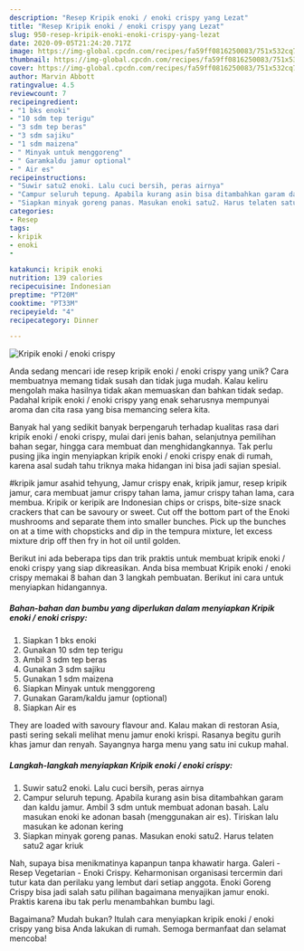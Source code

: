 ```yaml
---
description: "Resep Kripik enoki / enoki crispy yang Lezat"
title: "Resep Kripik enoki / enoki crispy yang Lezat"
slug: 950-resep-kripik-enoki-enoki-crispy-yang-lezat
date: 2020-09-05T21:24:20.717Z
image: https://img-global.cpcdn.com/recipes/fa59ff0816250083/751x532cq70/kripik-enoki-enoki-crispy-foto-resep-utama.jpg
thumbnail: https://img-global.cpcdn.com/recipes/fa59ff0816250083/751x532cq70/kripik-enoki-enoki-crispy-foto-resep-utama.jpg
cover: https://img-global.cpcdn.com/recipes/fa59ff0816250083/751x532cq70/kripik-enoki-enoki-crispy-foto-resep-utama.jpg
author: Marvin Abbott
ratingvalue: 4.5
reviewcount: 7
recipeingredient:
- "1 bks enoki"
- "10 sdm tep terigu"
- "3 sdm tep beras"
- "3 sdm sajiku"
- "1 sdm maizena"
- " Minyak untuk menggoreng"
- " Garamkaldu jamur optional"
- " Air es"
recipeinstructions:
- "Suwir satu2 enoki. Lalu cuci bersih, peras airnya"
- "Campur seluruh tepung. Apabila kurang asin bisa ditambahkan garam dan kaldu jamur. Ambil 3 sdm untuk membuat adonan basah. Lalu masukan enoki ke adonan basah (menggunakan air es). Tiriskan lalu masukan ke adonan kering"
- "Siapkan minyak goreng panas. Masukan enoki satu2. Harus telaten satu2 agar kriuk"
categories:
- Resep
tags:
- kripik
- enoki
- 

katakunci: kripik enoki  
nutrition: 139 calories
recipecuisine: Indonesian
preptime: "PT20M"
cooktime: "PT33M"
recipeyield: "4"
recipecategory: Dinner

---
```



![Kripik enoki / enoki crispy](https://img-global.cpcdn.com/recipes/fa59ff0816250083/751x532cq70/kripik-enoki-enoki-crispy-foto-resep-utama.jpg)

Anda sedang mencari ide resep kripik enoki / enoki crispy yang unik? Cara membuatnya memang tidak susah dan tidak juga mudah. Kalau keliru mengolah maka hasilnya tidak akan memuaskan dan bahkan tidak sedap. Padahal kripik enoki / enoki crispy yang enak seharusnya mempunyai aroma dan cita rasa yang bisa memancing selera kita.

Banyak hal yang sedikit banyak berpengaruh terhadap kualitas rasa dari kripik enoki / enoki crispy, mulai dari jenis bahan, selanjutnya pemilihan bahan segar, hingga cara membuat dan menghidangkannya. Tak perlu pusing jika ingin menyiapkan kripik enoki / enoki crispy enak di rumah, karena asal sudah tahu triknya maka hidangan ini bisa jadi sajian spesial.

#kripik jamur asahid tehyung, Jamur crispy enak, kripik jamur, resep kripik jamur, cara membuat jamur crispy tahan lama, jamur crispy tahan lama, cara membua. Kripik or keripik are Indonesian chips or crisps, bite-size snack crackers that can be savoury or sweet. Cut off the bottom part of the Enoki mushrooms and separate them into smaller bunches.⁣ Pick up the bunches on at a time with chopsticks and dip in the tempura mixture, let excess mixture drip off then fry in hot oil until golden.


Berikut ini ada beberapa tips dan trik praktis untuk membuat kripik enoki / enoki crispy yang siap dikreasikan. Anda bisa membuat Kripik enoki / enoki crispy memakai 8 bahan dan 3 langkah pembuatan. Berikut ini cara untuk menyiapkan hidangannya.

<!--inarticleads1-->

##### Bahan-bahan dan bumbu yang diperlukan dalam menyiapkan Kripik enoki / enoki crispy:

1. Siapkan 1 bks enoki
1. Gunakan 10 sdm tep terigu
1. Ambil 3 sdm tep beras
1. Gunakan 3 sdm sajiku
1. Gunakan 1 sdm maizena
1. Siapkan  Minyak untuk menggoreng
1. Gunakan  Garam/kaldu jamur (optional)
1. Siapkan  Air es


They are loaded with savoury flavour and. Kalau makan di restoran Asia, pasti sering sekali melihat menu jamur enoki krispi. Rasanya begitu gurih khas jamur dan renyah. Sayangnya harga menu yang satu ini cukup mahal. 

<!--inarticleads2-->

##### Langkah-langkah menyiapkan Kripik enoki / enoki crispy:

1. Suwir satu2 enoki. Lalu cuci bersih, peras airnya
1. Campur seluruh tepung. Apabila kurang asin bisa ditambahkan garam dan kaldu jamur. Ambil 3 sdm untuk membuat adonan basah. Lalu masukan enoki ke adonan basah (menggunakan air es). Tiriskan lalu masukan ke adonan kering
1. Siapkan minyak goreng panas. Masukan enoki satu2. Harus telaten satu2 agar kriuk


Nah, supaya bisa menikmatinya kapanpun tanpa khawatir harga. Galeri - Resep Vegetarian - Enoki Crispy. Keharmonisan organisasi tercermin dari tutur kata dan perilaku yang lembut dari setiap anggota. Enoki Goreng Crispy bisa jadi salah satu pilihan bagaimana menyajikan jamur enoki. Praktis karena ibu tak perlu menambahkan bumbu lagi. 

Bagaimana? Mudah bukan? Itulah cara menyiapkan kripik enoki / enoki crispy yang bisa Anda lakukan di rumah. Semoga bermanfaat dan selamat mencoba!

